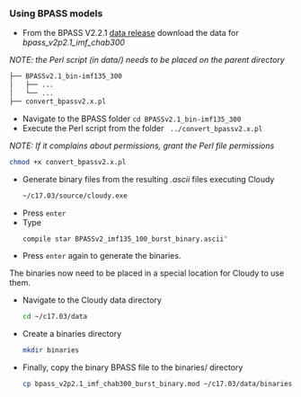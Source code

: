 ### Using BPASS models
* From the BPASS V2.2.1 [data release](https://bpass.auckland.ac.nz/9.html) download the data for _bpass_v2p2.1_imf_chab300_


_NOTE: the Perl script (in data/) needs to be placed on the parent directory_

```bash
├── BPASSv2.1_bin-imf135_300
│   ├── ...
│   └── ...
├── convert_bpassv2.x.pl
```

* Navigate to the BPASS folder ```cd BPASSv2.1_bin-imf135_300 ```
* Execute the Perl script from the folder
``` ../convert_bpassv2.x.pl```

_NOTE: If it complains about permissions, grant the Perl file permissions_

```bash
chmod +x convert_bpassv2.x.pl
```
* Generate binary files from the resulting _.ascii_ files executing Cloudy   
  ```bash
  ~/c17.03/source/cloudy.exe
  ```
* Press ```enter```
* Type
  ```bash 
  compile star BPASSv2_imf135_100_burst_binary.ascii" 
  ```
* Press ```enter``` again to generate the binaries.

The binaries now need to be placed in a special location for Cloudy to use them.

* Navigate to the Cloudy data directory 
  ```bash
  cd ~/c17.03/data
  ```
* Create a binaries directory 
  ```bash
  mkdir binaries
  ```
* Finally, copy the binary BPASS file to the binaries/ directory 
  ```bash 
  cp bpass_v2p2.1_imf_chab300_burst_binary.mod ~/c17.03/data/binaries/
  ```
